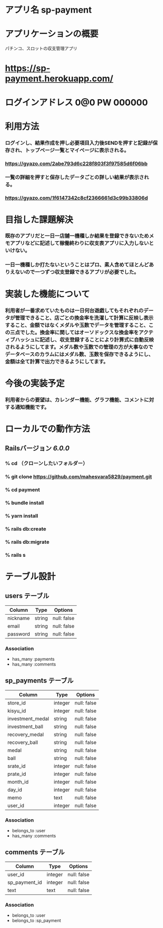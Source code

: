 # アプリ名 sp-payment

# アプリケーションの概要  
パチンコ、スロットの収支管理アプリ

# https://sp-payment.herokuapp.com/

# ログインアドレス 0@0 PW 000000

# 利用方法  
### ログインし、結果作成を押し必要項目入力後SENDを押すと記録が保存され、トップページ一覧とマイページに表示される。  
### https://gyazo.com/2abe793d6c228f803f3f97585d6f06bb 
### 一覧の詳細を押すと保存したデータごとの詳しい結果が表示される。
### https://gyazo.com/1f6147342c8cf2366661d3c99b33806d

# 目指した課題解決
### 既存のアプリだと一日一店舗一機種しか結果を登録できないためメモアプリなどに記述して稼働終わりに収支表アプリに入力しないといけない。  
### 一日一機種しか打たないということはプロ、素人含めてほとんどありえないので一つずつ収支登録できるアプリが必要でした。

# 実装した機能について
### 利用者が一番求めていたものは一日何台遊戯してもそれぞれのデータが管理できること、店ごとの換金率を洗濯して計算に反映し表示すること、金額ではなくメダルや玉数でデータを管理すること、この三点でした。換金率に関してはオーソドックスな換金率をアクティブハッシュに記述し、収支登録することにより計算式に自動反映されるようにしてます。メダル数や玉数での管理の方が大事なのでデータベースのカラムにはメダル数、玉数を保存できるようにし、金額は全て計算で出力できるようにしてます。

# 今後の実装予定
### 利用者からの要望は、カレンダー機能、グラフ機能、コメントに対する通知機能です。

# ローカルでの動作方法
## Railsバージョン _6.0.0_
### % cd （クローンしたいフォルダー）
### % git clone https://github.com/mahesvara5829/payment.git
### % cd payment
### % bundle install
### % yarn install 
### % rails db:create
### % rails db:migrate
### % rails s



# テーブル設計

## users テーブル

| Column   | Type   | Options     |
| -------- | ------ | ----------- |
| nickname | string | null: false |
| email    | string | null: false |
| password | string | null: false |

### Association

- has_many :payments
- has_many :comments

## sp_payments テーブル

| Column          | Type    | Options     |
| --------------- | ------- | ----------- |
| store_id        | integer | null: false |
| kisyu_id        | integer | null: false |
| investment_medal| string  | null: false |
| investment_ball | string  | null: false |
| recovery_medal  | string  | null: false |
| recovery_ball   | string  | null: false |
| medal           | string  | null: false |
| ball            | string  | null: false |
| srate_id        | integer | null: false |
| prate_id        | integer | null: false |
| month_id        | integer | null: false |
| day_id          | integer | null: false |
| memo            | text    | null: false |
| user_id         | integer | null: false |

### Association

- belongs_to :user
- has_many :comments

## comments テーブル

| Column        | Type    | Options     |
| ------------- | ------- | ----------- |
| user_id       | integer | null: false |
| sp_payment_id | integer | null: false |
| text          | text    | null: false |

### Association

- belongs_to :user
- belongs_to :sp_payment
